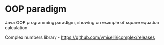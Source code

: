 # OOP paradigm
Java OOP programming paradigm, showing on example of square equation calculation

Complex numbers library - https://github.com/vmicelli/jcomplex/releases

